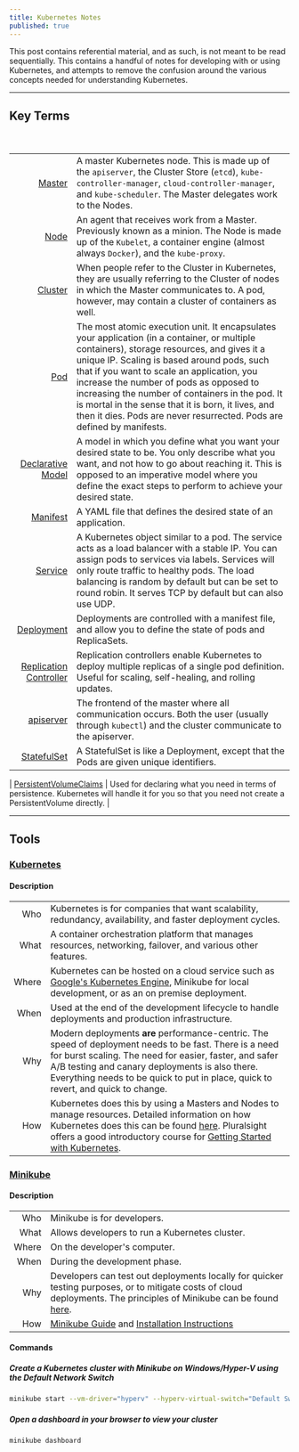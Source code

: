 ```yaml
---
title: Kubernetes Notes
published: true
---
```


This post contains referential material, and as such, is not meant to be read sequentially. This contains a handful of notes for developing with or using Kubernetes, and attempts to remove the confusion around the various concepts needed for understanding Kubernetes.

----

## Key Terms

#### &nbsp;

| | |
|--:|---|
| [Master](https://kubernetes.io/docs/concepts/overview/components/#master-components) | A master Kubernetes node. This is made up of the `apiserver`, the Cluster Store (`etcd`), `kube-controller-manager`, `cloud-controller-manager`, and `kube-scheduler`. The Master delegates work to the Nodes. |
| [Node](https://kubernetes.io/docs/concepts/architecture/nodes/) | An agent that receives work from a Master. Previously known as a minion. The Node is made up of the `Kubelet`, a container engine (almost always `Docker`), and the `kube-proxy`. |
| [Cluster](https://kubernetes.io/docs/concepts/architecture/master-node-communication/) | When people refer to the Cluster in Kubernetes, they are usually referring to the Cluster of nodes in which the Master communicates to. A pod, however, may contain a cluster of containers as well. |
| [Pod](https://kubernetes.io/docs/concepts/workloads/pods/pod-overview/) | The most atomic execution unit. It encapsulates your application (in a container, or multiple containers), storage resources, and gives it a unique IP. Scaling is based around pods, such that if you want to scale an application, you increase the number of pods as opposed to increasing the number of containers in the pod. It is mortal in the sense that it is born, it lives, and then it dies. Pods are never resurrected. Pods are defined by manifests. |
| [Declarative Model](https://kubernetes.io/docs/tasks/manage-kubernetes-objects/declarative-config/) | A model in which you define what you want your desired state to be. You only describe what you want, and not how to go about reaching it. This is opposed to an imperative model where you define the exact steps to perform to achieve your desired state. |
| [Manifest](https://kubernetes.io/docs/concepts/cluster-administration/manage-deployment/#organizing-resource-configurations) | A YAML file that defines the desired state of an application. |
| [Service](https://kubernetes.io/docs/concepts/services-networking/service/) | A Kubernetes object similar to a pod. The service acts as a load balancer with a stable IP. You can assign pods to services via labels. Services will only route traffic to healthy pods. The load balancing is random by default but can be set to round robin. It serves TCP by default but can also use UDP. |
| [Deployment](https://kubernetes.io/docs/concepts/workloads/controllers/deployment/) | Deployments are controlled with a manifest file, and allow you to define the state of pods and ReplicaSets. |
| [Replication Controller](https://kubernetes.io/docs/concepts/workloads/controllers/replicationcontroller/) | Replication controllers enable Kubernetes to deploy multiple replicas of a single pod definition. Useful for scaling, self-healing, and rolling updates. |
| [apiserver](https://github.com/kubernetes/apiserver) | The frontend of the master where all communication occurs. Both the user (usually through `kubectl`) and the cluster communicate to the apiserver. |
| [StatefulSet](https://kubernetes.io/docs/concepts/workloads/controllers/statefulset/) | A StatefulSet is like a Deployment, except that the Pods are given unique identifiers. |

| [PersistentVolumeClaims](https://kubernetes.io/docs/concepts/storage/persistent-volumes/#persistentvolumeclaims) | Used for declaring what you need in terms of persistence. Kubernetes will handle it for you so that you need not create a PersistentVolume directly. |

----

## Tools

### [Kubernetes](https://github.com/kubernetes/kubernetes)

#### Description

| | |
|--:|---|
| Who | Kubernetes is for companies that want scalability, redundancy, availability, and faster deployment cycles. |
| What | A container orchestration platform that manages resources, networking, failover, and various other features. |
| Where | Kubernetes can be hosted on a cloud service such as [Google's Kubernetes Engine](https://cloud.google.com/kubernetes-engine/), Minikube for local development, or as an on premise deployment. |
| When | Used at the end of the development lifecycle to handle deployments and production infrastructure. |
| Why | Modern deployments __are__ performance-centric. The speed of deployment needs to be fast. There is a need for burst scaling. The need for easier, faster, and safer A/B testing and canary deployments is also there. Everything needs to be quick to put in place, quick to revert, and quick to change. |
| How | Kubernetes does this by using a Masters and Nodes to manage resources. Detailed information on how Kubernetes does this can be found [here](https://kubernetes.io/docs/concepts/architecture/). Pluralsight offers a good introductory course for [Getting Started with Kubernetes](https://app.pluralsight.com/library/courses/getting-started-kubernetes). |

### [Minikube](https://github.com/kubernetes/minikube)

#### Description

| | |
|--:|---|
| Who | Minikube is for developers. |
| What | Allows developers to run a Kubernetes cluster. |
| Where | On the developer's computer. |
| When | During the development phase. |
| Why | Developers can test out deployments locally for quicker testing purposes, or to mitigate costs of cloud deployments. The principles of Minikube can be found [here](https://minikube.sigs.k8s.io/docs/concepts/principles/). |
| How | [Minikube Guide](https://kubernetes.io/docs/setup/learning-environment/minikube/#quickstart) and [Installation Instructions](https://kubernetes.io/docs/tasks/tools/install-minikube/) |

#### Commands

##### Create a Kubernetes cluster with Minikube on Windows/Hyper-V using the Default Network Switch

```sh
minikube start --vm-driver="hyperv" --hyperv-virtual-switch="Default Switch"
```

##### Open a dashboard in your browser to view your cluster

```sh
minikube dashboard
```
